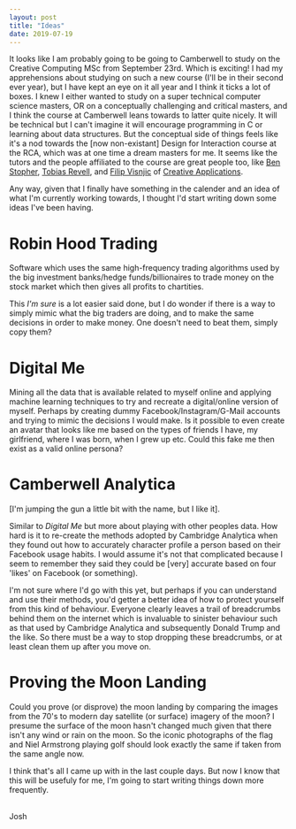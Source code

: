 ```yaml
---
layout: post
title: "Ideas"
date: 2019-07-19
---
```


It looks like I am probably going to be going to Camberwell to study on the Creative Computing MSc from September 23rd. Which is exciting! I had my apprehensions about studying on such a new course (I'll be in their second ever year), but I have kept an eye on it all year and I think it ticks a lot of boxes. I knew I either wanted to study on a super technical computer science masters, OR on a conceptually challenging and critical masters, and I think the course at Camberwell leans towards to latter quite nicely. It will be technical but I can't imagine it will encourage programming in C or learning about data structures. But the conceptual side of things feels like it's a nod towards the [now non-existant] Design for Interaction course at the RCA, which was at one time a dream masters for me. It seems like the tutors and the people affiliated to the course are great people too, like [Ben Stopher](http://benstopher.com/), [Tobias Revell](https://www.tobiasrevell.com/), and [Filip Visnjic](http://fvda.co.uk/) of [Creative Applications](https://www.creativeapplications.net).

Any way, given that I finally have something in the calender and an idea of what I'm currently working towards, I thought I'd start writing down some ideas I've been having.

# Robin Hood Trading
Software which uses the same high-frequency trading algorithms used by the big investment banks/hedge funds/billionaires to trade money on the stock market which then gives all profits to chartities.

This _I'm sure_ is a lot easier said done, but I do wonder if there is a way to simply mimic what the big traders are doing, and to make the same decisions in order to make money. One doesn't need to beat them, simply copy them?

# Digital Me
Mining all the data that is available related to myself online and applying machine learning techniques to try and recreate a digital/online version of myself. Perhaps by creating dummy Facebook/Instagram/G-Mail accounts and trying to mimic the decisions I would make. Is it possible to even create an avatar that looks like me based on the types of friends I have, my girlfriend, where I was born, when I grew up etc. Could this fake me then exist as a valid online persona?

# Camberwell Analytica
[I'm jumping the gun a little bit with the name, but I like it].

Similar to _Digital Me_ but more about playing with other peoples data. How hard is it to re-create the methods adopted by Cambridge Analytica when they found out how to accurately character profile a person based on their Facebook usage habits. I would assume it's not that complicated because I seem to remember they said they could be [very] accurate based on four 'likes' on Facebook (or something).

I'm not sure where I'd go with this yet, but perhaps if you can understand and use their methods, you'd getter a better idea of how to protect yourself from this kind of behaviour. Everyone clearly leaves a trail of breadcrumbs behind them on the internet which is invaluable to sinister behaviour such as that used by Cambridge Analytica and subsequently Donald Trump and the like. So there must be a way to stop dropping these breadcrumbs, or at least clean them up after you move on.

# Proving the Moon Landing
Could you prove (or disprove) the moon landing by comparing the images from the 70's to modern day satellite (or surface) imagery of the moon? I presume the surface of the moon hasn't changed much given that there isn't any wind or rain on the moon. So the iconic photographs of the flag and Niel Armstrong playing golf should look exactly the same if taken from the same angle now.

I think that's all I came up with in the last couple days. But now I know that this will be usefuly for me, I'm going to start writing things down more frequently.

<br>
Josh
